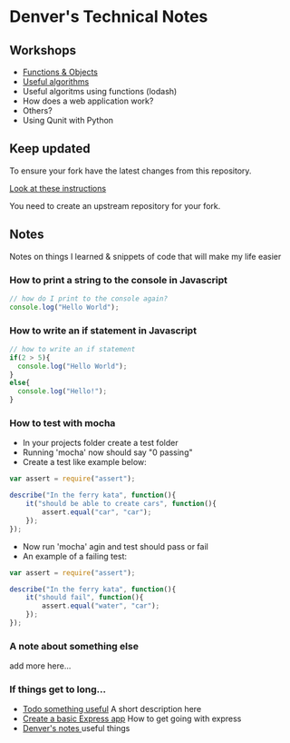 # Denver's Technical Notes

## Workshops

* [Functions & Objects](./workshops/functions_and_objects_slides.html)
* [Useful algorithms](./workshops/useful_algorithms.md)
* Useful algoritms using functions (lodash)
* How does a web application work?
* Others?
* Using Qunit with Python

## Keep updated

To ensure your fork have the latest changes from this repository.

[Look at these instructions](https://help.github.com/articles/configuring-a-remote-for-a-fork/)

You need to create an upstream repository for your fork.

## Notes

Notes on things I learned & snippets of code that will make my life easier

### How to print a string to the console in Javascript

```javascript
// how do I print to the console again?
console.log("Hello World");
```

### How to write an if statement in Javascript

```javascript
// how to write an if statement
if(2 > 5){
  console.log("Hello World");
}
else{
  console.log("Hello!");
}
```
### How to test with mocha
* In your projects folder create a test folder
* Running 'mocha' now should say "0 passing"
* Create a test like example below:

```javascript
var assert = require("assert");

describe("In the ferry kata", function(){
    it("should be able to create cars", function(){
        assert.equal("car", "car");
    });
});
```
* Now run 'mocha' agin and test should pass or fail
* An example of a failing test:

```javascript
var assert = require("assert");

describe("In the ferry kata", function(){
    it("should fail", function(){
        assert.equal("water", "car");
    });
});
```
### A note about something else
add more here...

### If things get to long...

* [Todo something useful](notes/my_file.md) A short description here
* [Create a basic Express app](notes/my_file.md) How to get going with express
* [Denver's notes ](denver.md) useful things
